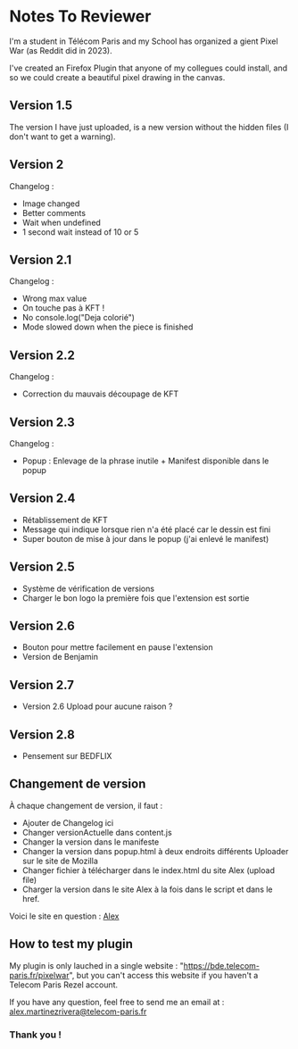 # Notes To Reviewer

I'm a student in Télécom Paris and my School has organized a gient Pixel War (as Reddit did in 2023).

I've created an Firefox Plugin that anyone of my collegues could install, and so we could create a beautiful pixel drawing in the canvas.

## Version 1.5

The version I have just uploaded, is a new version without the hidden files (I don't want to get a warning).

## Version 2

Changelog :
 - Image changed
 - Better comments
 - Wait when undefined
 - 1 second wait instead of 10 or 5

## Version 2.1

Changelog :
 - Wrong max value
 - On touche pas à KFT !
 - No console.log("Deja colorié")
 - Mode slowed down when the piece is finished

## Version 2.2

Changelog :
 - Correction du mauvais découpage de KFT

## Version 2.3

Changelog :
 - Popup : Enlevage de la phrase inutile + Manifest disponible dans le popup

## Version 2.4
 - Rétablissement de KFT
 - Message qui indique lorsque rien n'a été placé car le dessin est fini
 - Super bouton de mise à jour dans le popup (j'ai enlevé le manifest)

## Version 2.5
 - Système de vérification de versions
 - Charger le bon logo la première fois que l'extension est sortie

## Version 2.6
 - Bouton pour mettre facilement en pause l'extension
 - Version de Benjamin

## Version 2.7
 - Version 2.6 Upload pour aucune raison ?

## Version 2.8
 - Pensement sur BEDFLIX


## Changement de version

À chaque changement de version, il faut :
 - Ajouter de Changelog ici
 - Changer versionActuelle dans content.js
 - Changer la version dans le manifeste
 - Changer la version dans popup.html à deux endroits différents
Uploader sur le site de Mozilla
 - Changer fichier à télécharger dans le index.html du site Alex (upload file)
 - Charger la version dans le site Alex à la fois dans le script et dans le href.

Voici le site en question : [Alex](http://alex.martinezrivera.free.fr/Projets_Info/ExtensionPixelWar/)

## How to test my plugin

My plugin is only lauched in a single website : "https://bde.telecom-paris.fr/pixelwar", but you can't access this website if you haven't a Telecom Paris Rezel account.

If you have any question, feel free to send me an email at : alex.martinezrivera@telecom-paris.fr

### Thank you !